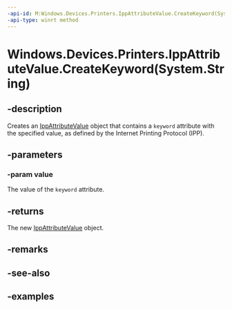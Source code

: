 ```yaml
---
-api-id: M:Windows.Devices.Printers.IppAttributeValue.CreateKeyword(System.String)
-api-type: winrt method
---
```


# Windows.Devices.Printers.IppAttributeValue.CreateKeyword(System.String)

<!--
public static Windows.Devices.Printers.IppAttributeValue CreateKeyword (string value);
-->


## -description

Creates an [IppAttributeValue](ippattributevalue.md) object that contains a `keyword` attribute with the specified value, as defined by the Internet Printing Protocol (IPP).

## -parameters

### -param value

The value of the `keyword` attribute.

## -returns

The new [IppAttributeValue](ippattributevalue.md) object.

## -remarks

## -see-also

## -examples



